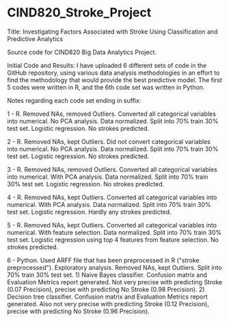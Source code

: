# CIND820_Stroke_Project

Title: Investigating Factors Associated with Stroke Using Classification and Predictive Analytics

Source code for CIND820 Big Data Analytics Project.



Initial Code and Results: I have uploaded 6 different sets of code in the GitHub repository, using various data analysis methodologies in an effort to find the methodology that would provide the best predictive model. The first 5 codes were written in R, and the 6th code set was written in Python.


Notes regarding each code set ending in suffix:

1 - R. Removed NAs, removed Outliers. Converted all categorical variables into numerical. No PCA analysis. Data normalized. Split into 70% train 30% test set. Logistic regression. No strokes predicted.

2 - R. Removed NAs, kept Outliers. Did not convert categorical variables into numerical. No PCA analysis. Data normalized. Split into 70% train 30% test set. Logistic regression. No strokes predicted.

3 - R. Removed NAs, removed Outliers. Converted all categorical variables into numerical. With PCA analysis. Data normalized. Split into 70% train 30% test set. Logistic regression. No strokes predicted.

4 - R. Removed NAs, kept Outliers. Converted all categorical variables into numerical. With PCA analysis. Data normalized. Split into 70% train 30% test set. Logistic regression. Hardly any strokes predicted.

5 - R. Removed NAs, kept Outliers. Converted all categorical variables into numerical. With feature selection. Data normalized. Split into 70% train 30% test set. Logistic regression using top 4 features from feature selection. No strokes predicted.

6 - Python. Used ARFF file that has been preprocessed in R ("stroke preprocessed"). Exploratory analysis. Removed NAs, kept Outliers. Split into 70% train 30% test set. 1) Naive Bayes classifier. Confusion matrix and Evaluation Metrics report generated. Not very precise with predicting Stroke (0.07 Precision), precise with predicting No Stroke (0.98 Precision). 2) Decision tree classifier. Confusion matrix and Evaluation Metrics report generated. Also not very precise with predicting Stroke (0.12 Precision), precise with predicting No Stroke (0.96 Precision).